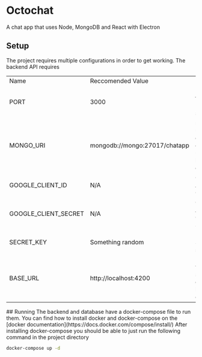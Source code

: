 # Octochat
A chat app that uses Node, MongoDB and React with Electron


## Setup
The project requires multiple configurations in order to get working.
The backend API requires 
<table>
    <tr>
        <td>Name</td>
        <td>Reccomended Value</td>
        <td>Use</td>
    <tr> 
        <td>PORT</td>
        <td>3000</td>
        <td>Port to run the Express server on</td>
    </tr>
    <tr>
        <td>MONGO_URI</td>
        <td>mongodb://mongo:27017/chatapp</td>
        <td>mongoDB url, for docker-compose use hostname of mongo</td>
    </tr>
    <tr>
        <td>GOOGLE_CLIENT_ID</td>
        <td>N/A</td>
        <td>Google Application Client ID</td>
    </tr>
    <tr>
        <td>GOOGLE_CLIENT_SECRET</td>
        <td>N/A</td>
        <td>Google Application Client Secret</td>
    </tr>
    <tr>
        <td>SECRET_KEY</td>
        <td>Something random</td>
        <td>Express Session secret key</td>
    </tr>
    <tr>
        <td>BASE_URL</td>
        <td>http://localhost:4200</td>
        <td>URL of whatever site is going to be in front of the API</td>
    </tr>
</table>
## Running
The backend and database have a docker-compose file to run them. You can find how to install docker and docker-compose on the [docker documentation](https://docs.docker.com/compose/install/)
After installing docker-compose you should be able to just run the following command in the project directory

```bash
docker-compose up -d
```
